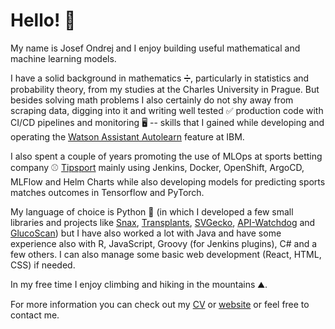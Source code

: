 # Hello! 👋

My name is Josef Ondrej and I enjoy building useful mathematical and machine learning models.

I have a solid background in mathematics ➗, particularly in statistics and probability theory, from my studies at
the Charles University in Prague. But besides solving math problems I also certainly do not shy away from scraping
data, digging into it and writing well tested ✅ production code with CI/CD pipelines and monitoring 🖥 -- skills that I
gained while developing and operating
the [Watson Assistant Autolearn](https://cloud.ibm.com/docs/watson-assistant?topic=watson-assistant-autolearn)
feature at IBM.

I also spent a couple of years promoting the use of MLOps at sports betting company
⚾ [Tipsport](https://www.tipsport.cz/) mainly using Jenkins, Docker, OpenShift, ArgoCD, MLFlow and Helm Charts while
also developing models for predicting sports matches outcomes in Tensorflow and PyTorch.

My language of choice is Python 🐍 (in which I developed a few small libraries and projects
like [Snax](https://github.com/josefondrej/snax), [Transplants](https://github.com/josefondrej/transplants), [SVGecko](https://github.com/josefondrej/svgecko),
[API-Watchdog](https://github.com/josefondrej/api-watchdog) and [GlucoScan](https://github.com/josefondrej/glucoscan))
but I have also worked a lot with Java and have some experience also with
R, JavaScript, Groovy (for Jenkins plugins), C# and a few others.
I can also manage some basic web development (React, HTML, CSS) if needed.

In my free time I enjoy climbing and hiking in the mountains ⛰️.

For more information you can check out my [CV](http://josefondrej.com/Josef_Ondrej_CV.pdf)
or [website](http://josefondrej.com/) or feel free to contact me.
